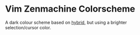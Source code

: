 # Vim Zenmachine Colorscheme

A dark colour scheme based on
[hybrid](https://github.com/w0ng/vim-hybrid), but using a brighter selection/cursor
color.
